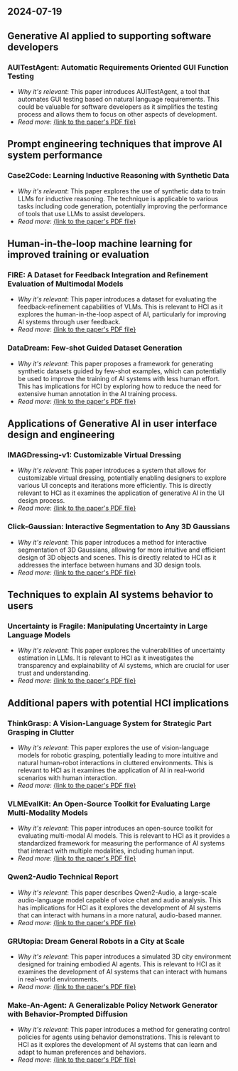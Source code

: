 ## 2024-07-19

## Generative AI applied to supporting software developers
### AUITestAgent: Automatic Requirements Oriented GUI Function Testing
- *Why it's relevant*: This paper introduces AUITestAgent, a tool that automates GUI testing based on natural language requirements. This could be valuable for software developers as it simplifies the testing process and allows them to focus on other aspects of development. 
- *Read more*: [{link to the paper's PDF file}](https://arxiv.org/pdf/2407.09018)

## Prompt engineering techniques that improve AI system performance
### Case2Code: Learning Inductive Reasoning with Synthetic Data
- *Why it's relevant*: This paper explores the use of synthetic data to train LLMs for inductive reasoning. The technique is applicable to various tasks including code generation, potentially improving the performance of tools that use LLMs to assist developers.
- *Read more*: [{link to the paper's PDF file}](https://arxiv.org/pdf/2407.12504)

## Human-in-the-loop machine learning for improved training or evaluation
### FIRE: A Dataset for Feedback Integration and Refinement Evaluation of Multimodal Models
- *Why it's relevant*: This paper introduces a dataset for evaluating the feedback-refinement capabilities of VLMs. This is relevant to HCI as it explores the human-in-the-loop aspect of AI, particularly for improving AI systems through user feedback.
- *Read more*: [{link to the paper's PDF file}](https://arxiv.org/pdf/2407.11522)
### DataDream: Few-shot Guided Dataset Generation
- *Why it's relevant*: This paper proposes a framework for generating synthetic datasets guided by few-shot examples, which can potentially be used to improve the training of AI systems with less human effort. This has implications for HCI by exploring how to reduce the need for extensive human annotation in the AI training process. 
- *Read more*: [{link to the paper's PDF file}](https://arxiv.org/pdf/2407.10910)

## Applications of Generative AI in user interface design and engineering
### IMAGDressing-v1: Customizable Virtual Dressing
- *Why it's relevant*: This paper introduces a system that allows for customizable virtual dressing, potentially enabling designers to explore various UI concepts and iterations more efficiently. This is directly relevant to HCI as it examines the application of generative AI in the UI design process. 
- *Read more*: [{link to the paper's PDF file}](https://arxiv.org/pdf/2407.12705)
### Click-Gaussian: Interactive Segmentation to Any 3D Gaussians
- *Why it's relevant*: This paper introduces a method for interactive segmentation of 3D Gaussians, allowing for more intuitive and efficient design of 3D objects and scenes. This is directly related to HCI as it addresses the interface between humans and 3D design tools. 
- *Read more*: [{link to the paper's PDF file}](https://arxiv.org/pdf/2407.11793)

## Techniques to explain AI systems behavior to users
### Uncertainty is Fragile: Manipulating Uncertainty in Large Language Models
- *Why it's relevant*: This paper explores the vulnerabilities of uncertainty estimation in LLMs. It is relevant to HCI as it investigates the transparency and explainability of AI systems, which are crucial for user trust and understanding. 
- *Read more*: [{link to the paper's PDF file}](https://arxiv.org/pdf/2407.11282)

## Additional papers with potential HCI implications
### ThinkGrasp: A Vision-Language System for Strategic Part Grasping in Clutter
- *Why it's relevant*: This paper explores the use of vision-language models for robotic grasping, potentially leading to more intuitive and natural human-robot interactions in cluttered environments. This is relevant to HCI as it examines the application of AI in real-world scenarios with human interaction.
- *Read more*: [{link to the paper's PDF file}](https://arxiv.org/pdf/2407.11298)

### VLMEvalKit: An Open-Source Toolkit for Evaluating Large Multi-Modality Models
- *Why it's relevant*: This paper introduces an open-source toolkit for evaluating multi-modal AI models. This is relevant to HCI as it provides a standardized framework for measuring the performance of AI systems that interact with multiple modalities, including human input.
- *Read more*: [{link to the paper's PDF file}](https://arxiv.org/pdf/2407.11691)

### Qwen2-Audio Technical Report
- *Why it's relevant*: This paper describes Qwen2-Audio, a large-scale audio-language model capable of voice chat and audio analysis. This has implications for HCI as it explores the development of AI systems that can interact with humans in a more natural, audio-based manner.
- *Read more*: [{link to the paper's PDF file}](https://arxiv.org/pdf/2407.10759)

### GRUtopia: Dream General Robots in a City at Scale
- *Why it's relevant*: This paper introduces a simulated 3D city environment designed for training embodied AI agents. This is relevant to HCI as it examines the development of AI systems that can interact with humans in real-world environments.
- *Read more*: [{link to the paper's PDF file}](https://arxiv.org/pdf/2407.10943)

### Make-An-Agent: A Generalizable Policy Network Generator with Behavior-Prompted Diffusion
- *Why it's relevant*: This paper introduces a method for generating control policies for agents using behavior demonstrations. This is relevant to HCI as it explores the development of AI systems that can learn and adapt to human preferences and behaviors.
- *Read more*: [{link to the paper's PDF file}](https://arxiv.org/pdf/2407.10973) 
